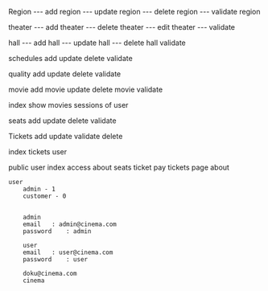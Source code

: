 Region
    --- add region
    --- update region
    --- delete region
    --- validate region

theater
    --- add theater
    --- delete theater
    --- edit theater
    --- validate

hall
    --- add hall
    --- update hall
    --- delete hall
    validate

schedules
    add
    update
    delete
    validate

quality
    add
    update
    delete
    validate

movie
    add movie
    update
    delete movie
    validate

index
    show movies
    sessions of user

seats
    add
    update
    delete
    validate

Tickets
    add
    update
    validate
    delete

index
    tickets user


public user
    index
    access
    about
    seats
    ticket pay
    tickets page
    about

    user
        admin - 1
        customer - 0


        admin
        email   : admin@cinema.com
        password    : admin

        user
        email   : user@cinema.com
        password    : user

        doku@cinema.com
        cinema

